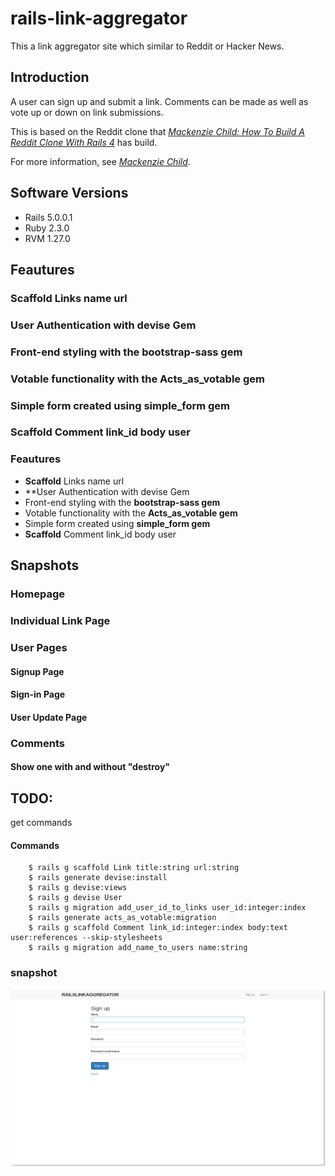 
# rails-link-aggregator

This a link aggregator site which similar to Reddit or Hacker News. 

## Introduction
A user can sign up and submit a link. Comments can be made as well as vote up or down on link submissions.

This is based on the Reddit clone that [*Mackenzie Child: How To Build A Reddit Clone With Rails 4*](https://mackenziechild.me/12-in-12/1/) has build. 

For more information, see [*Mackenzie Child*](https://mackenziechild.me/).

## Software Versions
*   Rails 5.0.0.1
*   Ruby 2.3.0
*   RVM 1.27.0

## Feautures
### Scaffold Links name url
### User Authentication with devise Gem
### Front-end styling with the bootstrap-sass gem
### Votable functionality with the Acts_as_votable gem
### Simple form created using simple_form gem
### Scaffold Comment link_id body user

### Feautures
*   **Scaffold** Links name url
*   **User Authentication with devise Gem
*   Front-end styling with the **bootstrap-sass gem**
*   Votable functionality with the **Acts_as_votable gem**
*   Simple form created using **simple_form gem**
*   **Scaffold** Comment link_id body user

## Snapshots
### Homepage
### Individual Link Page
### User Pages
#### Signup Page
#### Sign-in Page
#### User Update Page
### Comments
#### Show one with and without "destroy"

## TODO:
get commands
#### Commands

        $ rails g scaffold Link title:string url:string
        $ rails generate devise:install
        $ rails g devise:views
        $ rails g devise User
        $ rails g migration add_user_id_to_links user_id:integer:index
        $ rails generate acts_as_votable:migration
        $ rails g scaffold Comment link_id:integer:index body:text user:references --skip-stylesheets
        $ rails g migration add_name_to_users name:string


### snapshot
![Alt text](app/assets/images/signup.jpg?raw=true "Optional Title")